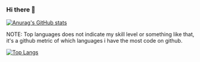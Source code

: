 ### Hi there 👋

<!--
**c7934597/c7934597** is a ✨ _special_ ✨ repository because its `README.md` (this file) appears on your GitHub profile.

Here are some ideas to get you started:

- 🔭 I’m currently working on ...
- 🌱 I’m currently learning ...
- 👯 I’m looking to collaborate on ...
- 🤔 I’m looking for help with ...
- 💬 Ask me about ...
- 📫 How to reach me: ...
- 😄 Pronouns: ...
- ⚡ Fun fact: ...
-->

[![Anurag's GitHub stats](https://github-readme-stats.vercel.app/api?username=c7934597)](https://github.com/c7934597/github-readme-stats)

NOTE: Top languages does not indicate my skill level or something like that, it's a github metric of which languages i have the most code on github.

[![Top Langs](https://github-readme-stats.vercel.app/api/top-langs/?username=c7934597&layout=compact)](https://github.com/c7934597/github-readme-stats)
